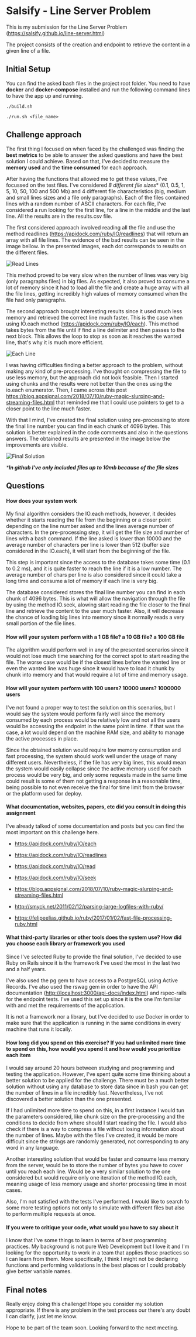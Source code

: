 # Salsify - Line Server Problem

This is my submission for the Line Server Problem (<https://salsify.github.io/line-server.html>)

The project consists of the creation and endpoint to retrieve the content in a given line of a file.

## Initial Setup

You can find the asked bash files in the project root folder. You need to have **docker** and **docker-compose** installed and run the following command lines to have the app up and running.

```./build.sh```

```./run.sh <file_name>```

## Challenge approach

The first thing I focused on when faced by the challenged was finding the **best metrics** to be able to answer the asked questions and have the best solution I could achieve. Based on that, I've decided to measure the **memory used** and the **time consumed** for each approach.

After having the functions that allowed me to get these values, I've focussed on the test files. I've considered **8* different file sizes** (0.1, 0.5, 1, 5, 10, 50, 100 and 500 Mb) and 4 different file characteristics (big, medium and small lines sizes and a file only paragraphs). Each of the files contained lines with a random number of ASCII characters. For each file, I've considered a run looking for the first line, for a line in the middle and the last line. All the results are in the results.csv file.

The first considered approach involved reading all the file and use the method readlines (<https://apidock.com/ruby/IO/readlines>) that will return an array with all file lines. The evidence of the bad results can be seen in the image bellow. In the presented images, each dot corresponds to results on the different files.

![Read Lines](https://teste-martinho-page.s3-eu-west-1.amazonaws.com/share/read_lines_graph.png)

This method proved to be very slow when the number of lines was very big (only paragraphs files) in big files. As expected, it also proved to consume a lot of memory since it had to load all the file and create a huge array with all the file lines, getting incredibly high values of memory consumed when the file had only paragraphs.

The second approach brought interesting results since it used much less memory and retrieved the correct line much faster. This is the case when using IO.each method (<https://apidock.com/ruby/IO/each>). This method takes bytes from the file until if find a line delimiter and then passes to the next block. This allows the loop to stop as soon as it reaches the wanted line, that's why it is much more efficient.

![Each Line](https://teste-martinho-page.s3-eu-west-1.amazonaws.com/share/each_line_graph.png)

I was having difficulties finding a better approach to the problem, without making any kind of pre-processing. I've thought on compressing the file to use less memory, but the approach did not look feasible. Then I started using chunks and the results were not better than the ones using the io.each enumerator. Then, I came across this post <https://blog.appsignal.com/2018/07/10/ruby-magic-slurping-and-streaming-files.html> that reminded me that I could use pointers to get to a closer point to the line much faster.

With that I mind, I've created the final solution using pre-processing to store the final line number you can find in each chunk of 4096 bytes. This solution is better explained in the code comments and also in the questions answers. The obtained results are presented in the image below the improvements are visible.

![Final Solution](https://teste-martinho-page.s3-eu-west-1.amazonaws.com/share/final_graph.png)

_***In github I've only included files up to 10mb because of the file sizes**_

## Questions

#### How does your system work

My final algorithm considers the IO.each methods, however, it decides whether it starts reading the file from the beginning or a closer point depending on the line number asked and the lines average number of characters. In the pre-processing step, it will get the file size and number of lines with a bash command. If the line asked is lower than 10000 and the average number of characters per line is lower than 512 (buffer size considered in the IO.each), it will start from the beginning of the file.

This step is important since the access to the database takes some time (0.1 to 0.2 ms), and it is quite faster to reach the line if it is a low number. The average number of chars per line is also considered since it could take a long time and consume a lot of memory if each line is very big.

The database considered stores the final line number you can find in each chunk of 4096 bytes. This is what will allow the navigation through the file by using the method IO.seek, alowing start reading the file closer to the final line and retrieve the content to the user much faster. Also, it will decrease the chance of loading big lines into memory since it normally reads a very small portion of the file lines.

#### How will your system perform with a 1 GB file? a 10 GB file? a 100 GB file

The algorithm would perform well in any of the presented scenarios since it would not lose much time searching for the correct spot to start reading the file. The worse case would be if the closest lines before the wanted line or even the wanted line was huge since it would have to load it chunk by chunk into memory and that would require a lot of time and memory usage.

#### How will your system perform with 100 users? 10000 users? 1000000 users

I've not found a proper way to test the solution on this scenarios, but I would say the system would perform fairly well since the memory consumed by each process would be relatively low and not all the users would be accessing the endpoint in the same point in time. If that was the case, a lot would depend on the machine RAM size, and ability to manage the active processes in place.

Since the obtained solution would require low memory consumption and fast processing, the system should work well under the usage of many different users. Nevertheless, if the file has very big lines, this would mean the system would easily collapse since the active memory used for each process would be very big, and only some requests made in the same time could result is some of them not getting a response in a reasonable time, being possible to not even receive the final for time limit from the browser or the platform used for deploy.

#### What documentation, websites, papers, etc did you consult in doing this assignment

I've already talked of some documentation and posts but you can find the most important on this challenge here.

* <https://apidock.com/ruby/IO/each>

* <https://apidock.com/ruby/IO/readlines>

* <https://apidock.com/ruby/IO/read>

* <https://apidock.com/ruby/IO/seek>

* <https://blog.appsignal.com/2018/07/10/ruby-magic-slurping-and-streaming-files.html>

* <http://smyck.net/2011/02/12/parsing-large-logfiles-with-ruby/>

* <https://felipeelias.github.io/ruby/2017/01/02/fast-file-processing-ruby.html>

#### What third-party libraries or other tools does the system use? How did you choose each library or framework you used

Since I've selected Ruby to provide the final solution, I've decided to use Ruby on Rails since it is the framework I've used the most in the last two and a half years.

I've also used the pg gem to have access to a PostgreSQL using Active Records. I've also used the rswag gem in order to have the API documentation (<http://localhost:3000/api-docs/index.html>) and rspec-rails for the endpoint tests. I've used this set up since it is the one I'm familiar with and met the requirements of the application.

It is not a framework nor a library, but I've decided to use Docker in order to make sure that the application is running in the same conditions in every machine that runs it locally.

#### How long did you spend on this exercise? If you had unlimited more time to spend on this, how would you spend it and how would you prioritize each item

I would say around 20 hours between studying and programming and testing the application. However, I've spent quite some time thinking about a better solution to be applied for the challenge. There must be a much better solution without using any database to store data since in bash you can get the number of lines in a file incredibly fast. Nevertheless, I've not discovered a better solution than the one presented.

If I had unlimited more time to spend on this, in a first instance I would tun the parameters considered, like chunk size on the pre-processing and the conditions to decide from where should I start reading the file. I would also check if there is a way to compress a file without losing information about the number of lines. Maybe with the files I've created, it would be more difficult since the strings are randomly generated, not corresponding to any word in any language.

Another interesting solution that would be faster and consume less memory from the server, would be to store the number of bytes you have to cover until you reach each line. Would be a very similar solution to the one considered but would require only one iteration of the method IO.each, meaning usage of less memory usage and shorter processing time in most cases.

Also, I'm not satisfied with the tests I've performed. I would like to search fo some more testing options not only to simulate with different files but also to perform multiple requests at once.  

#### If you were to critique your code, what would you have to say about it

I know that I've some things to learn in terms of best programming practices. My background is not pure Web Development but I love it and I'm looking for the opportunity to work in a team that applies those practices so I can learn from them. More specifically, I think I might not be declaring functions and performing validations in the best places or I could probably give better variable names.

## Final notes

Really enjoy doing this challenge! Hope you consider my solution appropriate. If there is any problem in the test process our there's any doubt I can clarify, just let me know.

Hope to be part of the team soon. Looking forward to the next meeting.
